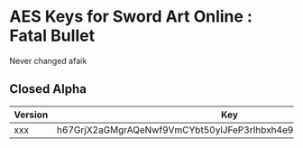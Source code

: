# AES Keys for Sword Art Online : Fatal Bullet
Never changed afaik

## Closed Alpha
| Version           | Key                                                                   |
| ----------------- | --------------------------------------------------------------------- |
| xxx               | h67GrjX2aGMgrAQeNwf9VmCYbt50ylJFeP3rIhbxh4e9bZXnqm8sbvEjWGOi6rgs    |
